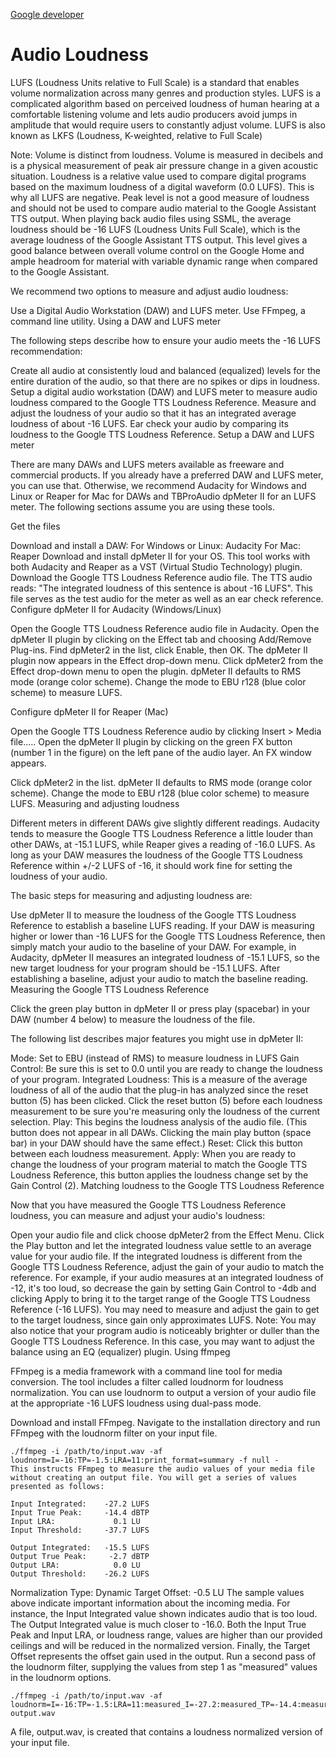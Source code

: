 
[Google developer](https://developers.google.com/actions/tools/audio-loudness)

# Audio Loudness

LUFS (Loudness Units relative to Full Scale) is a standard that enables volume normalization across many genres and production styles. LUFS is a complicated algorithm based on perceived loudness of human hearing at a comfortable listening volume and lets audio producers avoid jumps in amplitude that would require users to constantly adjust volume. LUFS is also known as LKFS (Loudness, K-weighted, relative to Full Scale)

Note: Volume is distinct from loudness. Volume is measured in decibels and is a physical measurement of peak air pressure change in a given acoustic situation. Loudness is a relative value used to compare digital programs based on the maximum loudness of a digital waveform (0.0 LUFS). This is why all LUFS are negative. Peak level is not a good measure of loudness and should not be used to compare audio material to the Google Assistant TTS output.
When playing back audio files using SSML, the average loudness should be -16 LUFS (Loudness Units Full Scale), which is the average loudness of the Google Assistant TTS output. This level gives a good balance between overall volume control on the Google Home and ample headroom for material with variable dynamic range when compared to the Google Assistant.

We recommend two options to measure and adjust audio loudness:

Use a Digital Audio Workstation (DAW) and LUFS meter.
Use FFmpeg, a command line utility.
Using a DAW and LUFS meter

The following steps describe how to ensure your audio meets the -16 LUFS recommendation:

Create all audio at consistently loud and balanced (equalized) levels for the entire duration of the audio, so that there are no spikes or dips in loudness.
Setup a digital audio workstation (DAW) and LUFS meter to measure audio loudness compared to the Google TTS Loudness Reference.
Measure and adjust the loudness of your audio so that it has an integrated average loudness of about -16 LUFS.
Ear check your audio by comparing its loudness to the Google TTS Loudness Reference.
Setup a DAW and LUFS meter

There are many DAWs and LUFS meters available as freeware and commercial products. If you already have a preferred DAW and LUFS meter, you can use that. Otherwise, we recommend Audacity for Windows and Linux or Reaper for Mac for DAWs and TBProAudio dpMeter II for an LUFS meter. The following sections assume you are using these tools.

Get the files

Download and install a DAW:
For Windows or Linux: Audacity
For Mac: Reaper
Download and install dpMeter II for your OS. This tool works with both Audacity and Reaper as a VST (Virtual Studio Technology) plugin.
Download the Google TTS Loudness Reference audio file. The TTS audio reads: "The integrated loudness of this sentence is about -16 LUFS". This file serves as the test audio for the meter as well as an ear check reference.
Configure dpMeter II for Audacity (Windows/Linux)

Open the Google TTS Loudness Reference audio file in Audacity.
Open the dpMeter II plugin by clicking on the Effect tab and choosing Add/Remove Plug-ins.
Find dpMeter2 in the list, click Enable, then OK. The dpMeter II plugin now appears in the Effect drop-down menu.
Click dpMeter2 from the Effect drop-down menu to open the plugin. dpMeter II defaults to RMS mode (orange color scheme). Change the mode to EBU r128 (blue color scheme) to measure LUFS.


Configure dpMeter II for Reaper (Mac)

Open the Google TTS Loudness Reference audio by clicking Insert > Media file.....
Open the dpMeter II plugin by clicking on the green FX button (number 1 in the figure) on the left pane of the audio layer. An FX window appears.


Click dpMeter2 in the list. dpMeter II defaults to RMS mode (orange color scheme). Change the mode to EBU r128 (blue color scheme) to measure LUFS.
Measuring and adjusting loudness

Different meters in different DAWs give slightly different readings. Audacity tends to measure the Google TTS Loudness Reference a little louder than other DAWs, at -15.1 LUFS, while Reaper gives a reading of -16.0 LUFS. As long as your DAW measures the loudness of the Google TTS Loudness Reference within +/-2 LUFS of -16, it should work fine for setting the loudness of your audio.

The basic steps for measuring and adjusting loudness are:

Use dpMeter II to measure the loudness of the Google TTS Loudness Reference to establish a baseline LUFS reading. If your DAW is measuring higher or lower than -16 LUFS for the Google TTS Loudness Reference, then simply match your audio to the baseline of your DAW. For example, in Audacity, dpMeter II measures an integrated loudness of -15.1 LUFS, so the new target loudness for your program should be -15.1 LUFS.
After establishing a baseline, adjust your audio to match the baseline reading.
Measuring the Google TTS Loudness Reference

Click the green play button in dpMeter II or press play (spacebar) in your DAW (number 4 below) to measure the loudness of the file.


The following list describes major features you might use in dpMeter II:

Mode: Set to EBU (instead of RMS) to measure loudness in LUFS
Gain Control: Be sure this is set to 0.0 until you are ready to change the loudness of your program.
Integrated Loudness: This is a measure of the average loudness of all of the audio that the plug-in has analyzed since the reset button (5) has been clicked. Click the reset button (5) before each loudness measurement to be sure you're measuring only the loudness of the current selection.
Play: This begins the loudness analysis of the audio file. (This button does not appear in all DAWs. Clicking the main play button (space bar) in your DAW should have the same effect.)
Reset: Click this button between each loudness measurement.
Apply: When you are ready to change the loudness of your program material to match the Google TTS Loudness Reference, this button applies the loudness change set by the Gain Control (2).
Matching loudness to the Google TTS Loudness Reference

Now that you have measured the Google TTS Loudness Reference loudness, you can measure and adjust your audio's loudness:

Open your audio file and click choose dpMeter2 from the Effect Menu.
Click the Play button and let the integrated loudness value settle to an average value for your audio file.
If the integrated loudness is different from the Google TTS Loudness Reference, adjust the gain of your audio to match the reference. For example, if your audio measures at an integrated loudness of -12, it's too loud, so decrease the gain by setting Gain Control to -4db and clicking Apply to bring it to the target range of the Google TTS Loudness Reference (-16 LUFS). You may need to measure and adjust the gain to get to the target loudness, since gain only approximates LUFS.
Note: You may also notice that your program audio is noticeably brighter or duller than the Google TTS Loudness Reference. In this case, you may want to adjust the balance using an EQ (equalizer) plugin.
Using ffmpeg

FFmpeg is a media framework with a command line tool for media conversion. The tool includes a filter called loudnorm for loudness normalization. You can use loudnorm to output a version of your audio file at the appropriate -16 LUFS loudness using dual-pass mode.

Download and install FFmpeg.
Navigate to the installation directory and run FFmpeg with the loudnorm filter on your input file.


```
./ffmpeg -i /path/to/input.wav -af loudnorm=I=-16:TP=-1.5:LRA=11:print_format=summary -f null -
This instructs FFmpeg to measure the audio values of your media file without creating an output file. You will get a series of values presented as follows:

Input Integrated:    -27.2 LUFS
Input True Peak:     -14.4 dBTP
Input LRA:             0.1 LU
Input Threshold:     -37.7 LUFS

Output Integrated:   -15.5 LUFS
Output True Peak:     -2.7 dBTP
Output LRA:            0.0 LU
Output Threshold:    -26.2 LUFS
```

Normalization Type:   Dynamic
Target Offset:        -0.5 LU
The sample values above indicate important information about the incoming media. For instance, the Input Integrated value shown indicates audio that is too loud. The Output Integrated value is much closer to -16.0. Both the Input True Peak and Input LRA, or loudness range, values are higher than our provided ceilings and will be reduced in the normalized version. Finally, the Target Offset represents the offset gain used in the output.
Run a second pass of the loudnorm filter, supplying the values from step 1 as "measured" values in the loudnorm options.

```
./ffmpeg -i /path/to/input.wav -af loudnorm=I=-16:TP=-1.5:LRA=11:measured_I=-27.2:measured_TP=-14.4:measured_LRA=0.1:measured_thresh=-37.7:offset=-0.7:linear=true:print_format=summary output.wav
```

A file, output.wav, is created that contains a loudness normalized version of your input file.
